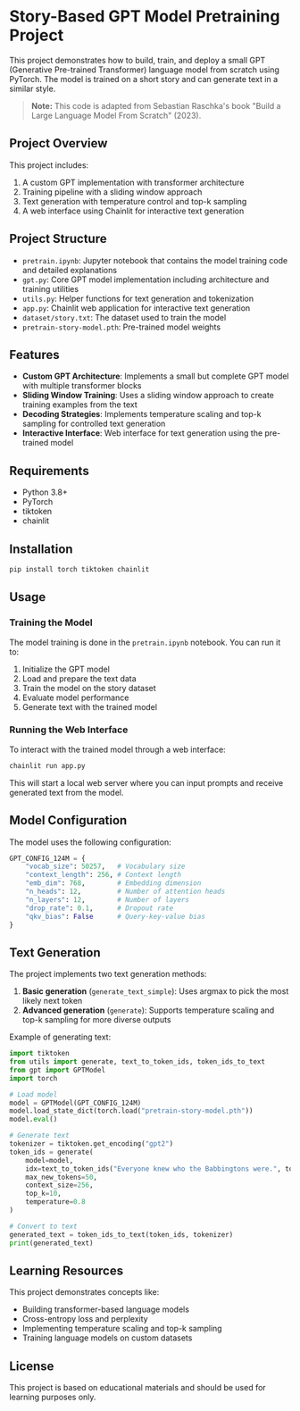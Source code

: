 # Story-Based GPT Model Pretraining Project

This project demonstrates how to build, train, and deploy a small GPT (Generative Pre-trained Transformer) language model from scratch using PyTorch. The model is trained on a short story and can generate text in a similar style.

> **Note:** This code is adapted from Sebastian Raschka's book "Build a Large Language Model From Scratch" (2023).

## Project Overview

This project includes:

1. A custom GPT implementation with transformer architecture
2. Training pipeline with a sliding window approach
3. Text generation with temperature control and top-k sampling
4. A web interface using Chainlit for interactive text generation

## Project Structure

- `pretrain.ipynb`: Jupyter notebook that contains the model training code and detailed explanations
- `gpt.py`: Core GPT model implementation including architecture and training utilities
- `utils.py`: Helper functions for text generation and tokenization
- `app.py`: Chainlit web application for interactive text generation
- `dataset/story.txt`: The dataset used to train the model
- `pretrain-story-model.pth`: Pre-trained model weights

## Features

- **Custom GPT Architecture**: Implements a small but complete GPT model with multiple transformer blocks
- **Sliding Window Training**: Uses a sliding window approach to create training examples from the text
- **Decoding Strategies**: Implements temperature scaling and top-k sampling for controlled text generation
- **Interactive Interface**: Web interface for text generation using the pre-trained model

## Requirements

- Python 3.8+
- PyTorch
- tiktoken
- chainlit

## Installation

```bash
pip install torch tiktoken chainlit
```

## Usage

### Training the Model

The model training is done in the `pretrain.ipynb` notebook. You can run it to:
1. Initialize the GPT model
2. Load and prepare the text data
3. Train the model on the story dataset
4. Evaluate model performance
5. Generate text with the trained model

### Running the Web Interface

To interact with the trained model through a web interface:

```bash
chainlit run app.py
```

This will start a local web server where you can input prompts and receive generated text from the model.

## Model Configuration

The model uses the following configuration:

```python
GPT_CONFIG_124M = {
    "vocab_size": 50257,   # Vocabulary size
    "context_length": 256, # Context length
    "emb_dim": 768,        # Embedding dimension
    "n_heads": 12,         # Number of attention heads
    "n_layers": 12,        # Number of layers
    "drop_rate": 0.1,      # Dropout rate
    "qkv_bias": False      # Query-key-value bias
}
```

## Text Generation

The project implements two text generation methods:
1. **Basic generation** (`generate_text_simple`): Uses argmax to pick the most likely next token
2. **Advanced generation** (`generate`): Supports temperature scaling and top-k sampling for more diverse outputs

Example of generating text:

```python
import tiktoken
from utils import generate, text_to_token_ids, token_ids_to_text
from gpt import GPTModel
import torch

# Load model
model = GPTModel(GPT_CONFIG_124M)
model.load_state_dict(torch.load("pretrain-story-model.pth"))
model.eval()

# Generate text
tokenizer = tiktoken.get_encoding("gpt2")
token_ids = generate(
    model=model,
    idx=text_to_token_ids("Everyone knew who the Babbingtons were.", tokenizer),
    max_new_tokens=50,
    context_size=256,
    top_k=10,
    temperature=0.8
)

# Convert to text
generated_text = token_ids_to_text(token_ids, tokenizer)
print(generated_text)
```

## Learning Resources

This project demonstrates concepts like:
- Building transformer-based language models
- Cross-entropy loss and perplexity
- Implementing temperature scaling and top-k sampling
- Training language models on custom datasets

## License

This project is based on educational materials and should be used for learning purposes only.